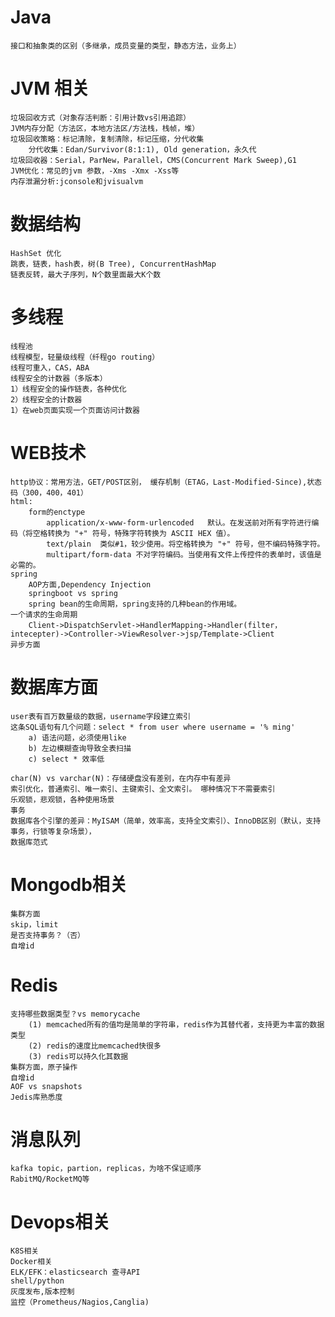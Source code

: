 # Java
    接口和抽象类的区别（多继承，成员变量的类型，静态方法，业务上）
# JVM 相关
    垃圾回收方式（对象存活判断：引用计数vs引用追踪）
    JVM内存分配（方法区，本地方法区/方法栈，栈帧，堆）
    垃圾回收策略：标记清除，复制清除，标记压缩，分代收集
        分代收集：Edan/Survivor(8:1:1), Old generation，永久代
    垃圾回收器：Serial，ParNew，Parallel，CMS(Concurrent Mark Sweep),G1
    JVM优化：常见的jvm 参数，-Xms -Xmx -Xss等
    内存泄漏分析:jconsole和jvisualvm
# 数据结构
    HashSet 优化
    跳表，链表，hash表，树(B Tree), ConcurrentHashMap
    链表反转，最大子序列，N个数里面最大K个数
# 多线程
    线程池
    线程模型，轻量级线程（纤程go routing）
    线程可重入，CAS，ABA
    线程安全的计数器（多版本）
    1）线程安全的操作链表，各种优化
    2）线程安全的计数器
    1）在web页面实现一个页面访问计数器
# WEB技术
    http协议：常用方法，GET/POST区别， 缓存机制（ETAG，Last-Modified-Since),状态码（300，400，401）
    html: 
        form的enctype
            application/x-www-form-urlencoded	默认。在发送前对所有字符进行编码（将空格转换为 "+" 符号，特殊字符转换为 ASCII HEX 值）。
            text/plain	类似#1，较少使用。将空格转换为 "+" 符号，但不编码特殊字符。
            multipart/form-data	不对字符编码。当使用有文件上传控件的表单时，该值是必需的。
    spring
        AOP方面,Dependency Injection
        springboot vs spring
        spring bean的生命周期，spring支持的几种bean的作用域。
    一个请求的生命周期
        Client->DispatchServlet->HandlerMapping->Handler(filter，intecepter)->Controller->ViewResolver->jsp/Template->Client
    异步方面
# 数据库方面
    user表有百万数量级的数据，username字段建立索引
    这条SQL语句有几个问题：select * from user where username = '% ming'
        a) 语法问题，必须使用like
        b) 左边模糊查询导致全表扫描
        c) select * 效率低
    
    char(N) vs varchar(N)：存储硬盘没有差别，在内存中有差异
    索引优化，普通索引、唯一索引、主键索引、全文索引。 哪种情况下不需要索引
    乐观锁，悲观锁，各种使用场景
    事务
    数据库各个引擎的差异：MyISAM（简单，效率高，支持全文索引）、InnoDB区别（默认，支持事务，行锁等复杂场景），
    数据库范式
# Mongodb相关
    集群方面
    skip，limit
    是否支持事务？（否）
    自增id
# Redis
    支持哪些数据类型？vs memorycache
        (1) memcached所有的值均是简单的字符串，redis作为其替代者，支持更为丰富的数据类型
        (2) redis的速度比memcached快很多
        (3) redis可以持久化其数据
    集群方面，原子操作
    自增id
    AOF vs snapshots
    Jedis库熟悉度
# 消息队列
    kafka topic，partion，replicas，为啥不保证顺序
    RabitMQ/RocketMQ等
# Devops相关
    K8S相关
    Docker相关
    ELK/EFK：elasticsearch 查寻API
    shell/python
    灰度发布,版本控制
    监控（Prometheus/Nagios,Canglia)

